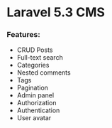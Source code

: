 # Laravel 5.3 CMS
### Features:
- CRUD Posts
- Full-text search
- Categories
- Nested comments
- Tags
- Pagination
- Admin panel
- Authorization
- Authentication
- User avatar
